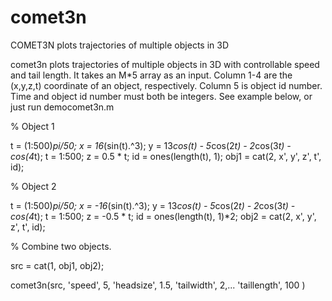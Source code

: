# comet3n
COMET3N plots trajectories of multiple objects in 3D 

comet3n plots trajectories of multiple objects in 3D with controllable speed and tail length. It takes an M*5 array as an input. Column 1-4 are the (x,y,z,t) coordinate of an object, respectively. Column 5 is object id number. Time and object id number must both be integers. See example below, or just run democomet3n.m 

% Object 1 

t = (1:500)*pi/50;
x = 16*(sin(t).^3);
y = 13*cos(t) - 5*cos(2*t) - 2*cos(3*t) - cos(4*t);
t = 1:500;
z = 0.5 * t;
id = ones(length(t), 1);
obj1 = cat(2, x', y', z', t', id);

% Object 2 

t = (1:500)*pi/50;
x = -16*(sin(t).^3);
y = 13*cos(t) - 5*cos(2*t) - 2*cos(3*t) - cos(4*t);
t = 1:500;
z = -0.5 * t;
id = ones(length(t), 1)*2;
obj2 = cat(2, x', y', z', t', id);

% Combine two objects.

src = cat(1, obj1, obj2);

comet3n(src, 'speed', 5, 'headsize', 1.5, 'tailwidth', 2,...
    'taillength', 100 )
